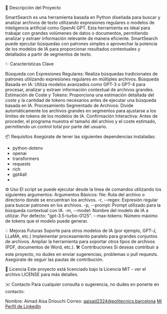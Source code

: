 📄 Descripción del Proyecto

SmartSearch es una herramienta basada en Python diseñada para buscar y analizar archivos de texto utilizando expresiones regulares o modelos de inteligencia artificial como OpenAI GPT. Esta herramienta es ideal para trabajar con grandes volúmenes de datos o documentos, permitiendo analizar y extraer información relevante de manera eficiente. SmartSearch puede ejecutar búsquedas con patrones simples o aprovechar la potencia de los modelos de IA para proporcionar resultados contextuales y detallados a partir de segmentos de texto.

✨ Características Clave

Búsqueda con Expresiones Regulares: Realiza búsquedas tradicionales de patrones utilizando expresiones regulares en múltiples archivos.
Búsqueda Basada en IA: Utiliza modelos avanzados como GPT-3 o GPT-4 para procesar, analizar y extraer información contextual de archivos grandes.
Estimación de Coste y Tokens: Proporciona una estimación detallada del coste y la cantidad de tokens necesarios antes de ejecutar una búsqueda basada en IA.
Procesamiento Segmentado de Archivos: Divide automáticamente los archivos grandes en segmentos para ajustarse a los límites de tokens de los modelos de IA.
Confirmación Interactiva: Antes de proceder, el programa muestra el tamaño del archivo y el coste estimado, permitiendo un control total por parte del usuario.

📦 Requisitos
Asegúrate de tener las siguientes dependencias instaladas:
- python-dotenv
- openai
- transformers
- requests
- rich
- gpt4all
- 
⚙️ Uso
El script se puede ejecutar desde la línea de comandos utilizando los siguientes argumentos:
Argumentos Básicos:
file: Ruta del archivo o directorio donde se encuentran los archivos.
-r, --regex: Expresión regular para buscar patrones en los archivos.
-p, --prompt: Prompt utilizado para la búsqueda contextual con IA.
-m, --model: Nombre del modelo de IA a utilizar. Por defecto: "gpt-3.5-turbo-0125".
--max-tokens: Número máximo de tokens que el modelo puede generar.

💡 Mejoras Futuras
Soporte para otros modelos de IA (por ejemplo, GPT-J, LLaMA, etc.)
Implementar procesamiento paralelo para grandes conjuntos de archivos.
Ampliar la herramienta para soportar otros tipos de archivos (PDF, documentos de Word, etc.).
🛠️ Contribuciones
Si deseas contribuir a este proyecto, no dudes en enviar sugerencias, problemas o pull requests. Asegúrate de seguir las pautas de contribución.

📜 Licencia
Este proyecto está licenciado bajo la Licencia MIT - ver el archivo LICENSE para más detalles.

✉️ Contacto
Para cualquier consulta o sugerencia, no dudes en ponerte en contacto:

Nombre: Aimad Aisa Driouchi
Correo: aaisad2324@politecnics.barcelona
[Mi Perfil de LinkedIn](https://www.linkedin.com/in/aimad-aisa-driouchi-09ab6a2b4/)
